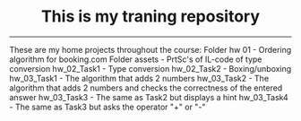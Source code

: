 <h1 align = "center">This is my traning repository</h1>
<hr>
<p>These are my home projects throughout the course:
Folder hw 01 - Ordering algorithm for booking.com
Folder assets - PrtSc's of IL-code of type conversion
hw_02_Task1 - Type conversion
hw_02_Task2 - Boxing/unboxing
hw_03_Task1 - The algorithm that adds 2 numbers
hw_03_Task2 - The algorithm that adds 2 numbers and checks the correctness of the entered answer
hw_03_Task3 - The same as Task2 but displays a hint
hw_03_Task4 - The same as Task3 but asks the operator "+" or "-"
</p>
